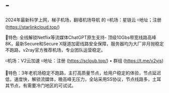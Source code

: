 # -
2024年最新科学上网，梯子机场，翻墙机场导航
的
◽️机场：星链云
◽️地址；注册 (https://starlinkcloud.top/) 

💠特色: 全线解锁Netflix等流媒体ChatGPT原生支持- 顶级10Gbs带宽线路高峰8K，最新Secure和Secure X隧道加密线路安全保障，服务器均为大厂非月抛稳定不跑路，v2ray官方推荐机场，专业团队运营稳定。


◽️机场：V2云加速
◽️地址：注册 (https://scloub.top/) • 群组 (https://t.me/v2yjs)

💠特色：3年老机场稳定不跑路，主打高质量节点，给用户稳定的体验，节点延迟低，速度快，解锁流媒体，晚高峰无压力，全站采用SS协议，节点线路多，土耳其节点，有需要冷门地区的可试试。
